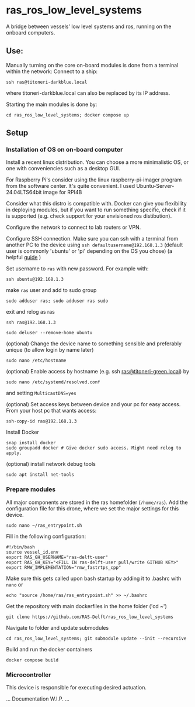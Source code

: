 # ras_ros_low_level_systems
A bridge between vessels' low level systems and ros, running on the onboard computers. 


## Use:
Manually turning on the core on-board modules is done from a terminal within the network:
Connect to a ship:
```
ssh ras@titoneri-darkblue.local
``` 
where titoneri-darkblue.local can also be replaced by its IP address. 

Starting the main modules is done by:
```
cd ras_ros_low_level_systems; docker compose up
```

## Setup
### Installation of OS on on-board computer
Install a recent linux distribution. You can choose a more minimalistic OS, or one with conveniencies such as a desktop GUI. 

For Raspberry Pi's consider using the linux raspberry-pi-imager program from the software center. It's quite convenient. I used Ubuntu-Server-24.04LTS64bit image for RPI4B

Consider what this distro is compatible with. Docker can give you flexibility in deploying modules, but if you want to run something specific, check if it is supported (e.g. check support for your envisioned ros distibution).

Configure the network to connect to lab routers or VPN.

Configure SSH connection. Make sure you can ssh with a terminal from another PC to the device using `ssh defaultusername@192.168.1.3` (default user is commonly 'ubuntu' or 'pi' depending on the OS you chose) (a helpful [guide](https://phoenixnap.com/kb/ssh-permission-denied-publickey) )

Set username to `ras` with new password. For example with:
```shell
ssh ubuntu@192.168.1.3
```
make `ras` user and add to sudo group
```shell
sudo adduser ras; sudo adduser ras sudo
```
exit and relog as ras
```shell
ssh ras@192.168.1.3
```
```shell
sudo deluser --remove-home ubuntu
```

(optional) Change the device name to something sensible and preferably unique (to allow login by name later)
```shell
sudo nano /etc/hostname
```

(optional) Enable access by hostname (e.g. ssh ras@titoneri-green.local) by 
```shell
sudo nano /etc/systemd/resolved.conf
```
and setting `MulticastDNS=yes`


(optional) Set access keys between device and your pc for easy access. From your host pc that wants access:
```shell
ssh-copy-id ras@192.168.1.3
```

Install Docker
```shell
snap install docker
sudo groupadd docker # Give docker sudo access. Might need relog to apply.
```

(optional) install network debug tools
```shell
sudo apt install net-tools
```

### Prepare modules 
All major components are stored in the ras homefolder (`/home/ras`).
Add the configuration file for this drone, where we set the major settings for this device.
```shell
sudo nano ~/ras_entrypoint.sh
```
Fill in the following configuration:
```shell
#!/bin/bash
source vessel_id.env
export RAS_GH_USERNAME="ras-delft-user"
export RAS_GH_KEY="<FILL IN ras-delft-user pull/write GITHUB KEY>"
export RMW_IMPLEMENTATION="rmw_fastrtps_cpp"
```
 Make sure this gets called upon bash startup by adding it to .bashrc with `nano` or 
```shell
echo "source /home/ras/ras_entrypoint.sh" >> ~/.bashrc
```

Get the repository with main dockerfiles in the home folder ('cd ~')
```shell
git clone https://github.com/RAS-Delft/ras_ros_low_level_systems
```
Navigate to folder and update submodules
 ```shell
 cd ras_ros_low_level_systems; git submodule update --init --recursive
 ```

Build and run the docker containers
```shell
docker compose build
```

### Microcontroller
This device is responsible for executing desired actuation. 

... Documentation W.I.P. ...
